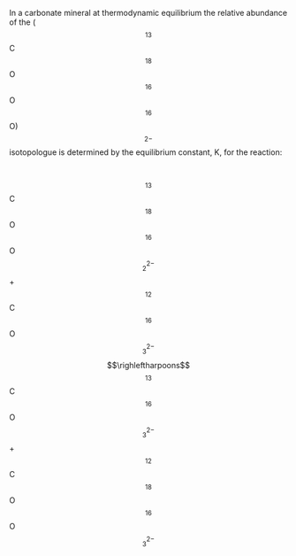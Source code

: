 In a carbonate mineral at thermodynamic equilibrium the relative abundance of
the ($$^{13}$$C$$^{18}$$O$$^{16}$$O$$^{16}$$O)$$^{2-}$$ isotopologue is
determined by the equilibrium constant, K, for the reaction:

 

$$^{13}$$C$$^{18}$$O$$^{16}$$O$$_{2}^{2-}$$ + $$^{12}$$C$$^{16}$$O$$_{3}^{2-}$$
$$\righleftharpoons$$ $$^{13}$$C$$^{16}$$O$$_{3}^{2-}$$ +
$$^{12}$$C$$^{18}$$O$$^{16}$$O$$_{3}^{2-}$$

 

 
